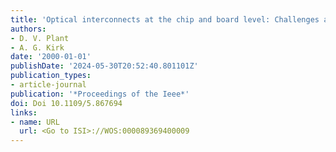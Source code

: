 ```yaml
---
title: 'Optical interconnects at the chip and board level: Challenges and solutions'
authors:
- D. V. Plant
- A. G. Kirk
date: '2000-01-01'
publishDate: '2024-05-30T20:52:40.801101Z'
publication_types:
- article-journal
publication: '*Proceedings of the Ieee*'
doi: Doi 10.1109/5.867694
links:
- name: URL
  url: <Go to ISI>://WOS:000089369400009
---
```

